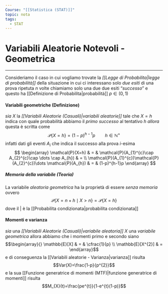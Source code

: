 ```yaml
---
Course: "[[Statistica (STAT)]]"
topic: nota
tags:
  - STAT
---
```

# Variabili Aleatorie Notevoli - Geometrica
---
Consideriamo il caso in cui vogliamo trovate la _[[Legge di Probabilita|legge di probabilità]]_  della situazione in cui ci interessano solo _due esiti_ di una prova ripetuta $n$ volte 
chiamiamo solo una due due esiti “_successo_”  e questo ha [[Definizione di Probabilita|probabilità]] $p\in (0,1)$

#### Variabili geometriche (Definizione)
_sia_ $X$ la _[[Variabili Aleatorie (Casuali)|variabili aleatorie]]_ tale che $X=h$ indica  con quale probabilità abbiamo il _primo successo_ al tentativo $h$ 
_allora_ questa è scritta come$$\mathcal{P}\{ X=h \} = (1-p)^{h-1}p \ \ \ \ \ \ \ \ h \in  \mathbb{N}^{+}$$
infatti dati gli eventi $A_{i}$ che indica il successo alla prova $i$-esima$$ \begin{array}
\mathcal{P}(X=h) & = & \mathcal{P}(A_{1}^{c}\cap A_{2}^{c}\cap \dots \cap A_{h}) & = \\
\mathcal{P}(A_{1}^{c})\mathcal{P}(A_{2}^{c})\dots \mathcal{P}(A_{h}) & = & (1-p)^{h-1}p
\end{array}
$$
##### Memoria della variabile (Teoria)
La variabile _aleatoria geometrica_ ha la proprietà di essere _senza memoria_ ovvero $$\mathcal{P}\{X=n+h\mid X>n\}=\mathcal{P}\{X=h\}$$dove il $|$ è la [[Probabilita condizionata|probabilita condizionata]]



#### Momenti  e varianza
_sia_ una _[[Variabili Aleatorie (Casuali)|variabile aleatoria]]_ $X$ una _variabile geometrica_ allora abbiamo che i momenti primo e secondo siano
$$\begin{array}{}
\mathbb{E}[X] & = & \cfrac{1}{p} \\
\mathbb{E}[X^{2}] & =
\end{array}$$ e di conseguenza la [[Variabili aleatorie - Varianza|varianza]] risulta $$Var(X)=\frac{1-p}{p^{2}}$$
e la sua [[Funzione generatrice di momenti (MTF)|funzione generatrice di momenti]] risulta $$M_{X}(t)=\frac{pe^{t}}{1-e^{t}(1-p)}$$ 